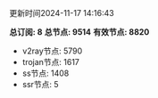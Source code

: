 更新时间2024-11-17 14:16:43

**总订阅: 8**
**总节点: 9514**
**有效节点: 8820**
- v2ray节点: 5790
- trojan节点: 1617
- ss节点: 1408
- ssr节点: 5
